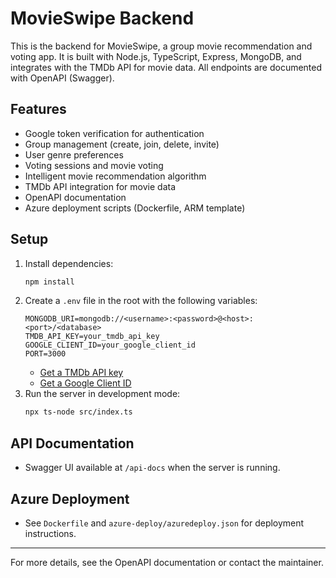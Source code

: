 # MovieSwipe Backend

This is the backend for MovieSwipe, a group movie recommendation and voting app. It is built with Node.js, TypeScript, Express, MongoDB, and integrates with the TMDb API for movie data. All endpoints are documented with OpenAPI (Swagger).

## Features
- Google token verification for authentication
- Group management (create, join, delete, invite)
- User genre preferences
- Voting sessions and movie voting
- Intelligent movie recommendation algorithm
- TMDb API integration for movie data
- OpenAPI documentation
- Azure deployment scripts (Dockerfile, ARM template)

## Setup
1. Install dependencies:
   ```sh
   npm install
   ```
2. Create a `.env` file in the root with the following variables:
   ```env
   MONGODB_URI=mongodb://<username>:<password>@<host>:<port>/<database>
   TMDB_API_KEY=your_tmdb_api_key
   GOOGLE_CLIENT_ID=your_google_client_id
   PORT=3000
   ```
   - [Get a TMDb API key](https://www.themoviedb.org/settings/api)
   - [Get a Google Client ID](https://console.developers.google.com/apis/credentials)
3. Run the server in development mode:
   ```sh
   npx ts-node src/index.ts
   ```

## API Documentation
- Swagger UI available at `/api-docs` when the server is running.

## Azure Deployment
- See `Dockerfile` and `azure-deploy/azuredeploy.json` for deployment instructions.

---

For more details, see the OpenAPI documentation or contact the maintainer.

